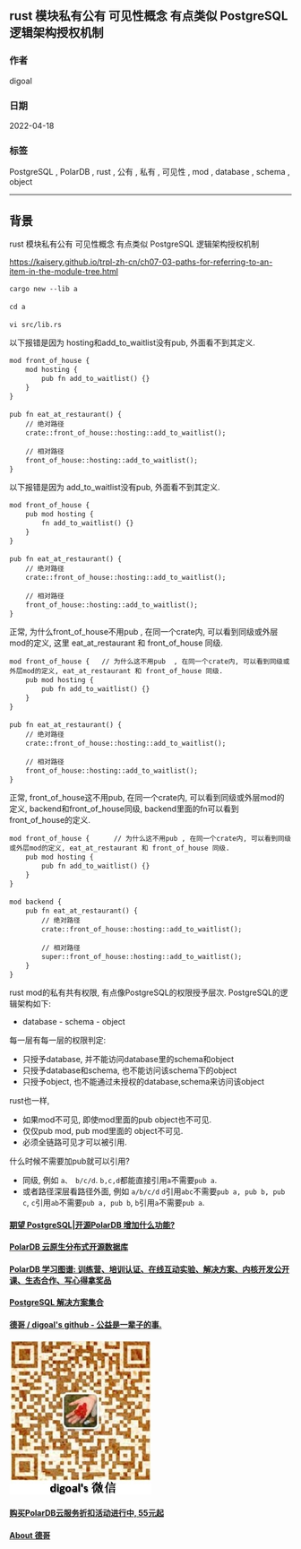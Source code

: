 ## rust 模块私有公有 可见性概念 有点类似 PostgreSQL 逻辑架构授权机制                    
                  
### 作者                  
digoal                  
                  
### 日期                  
2022-04-18                 
                  
### 标签                  
PostgreSQL , PolarDB , rust , 公有 , 私有 , 可见性 , mod , database , schema , object             
                  
----                  
                  
## 背景          
rust 模块私有公有 可见性概念 有点类似 PostgreSQL 逻辑架构授权机制         
    
https://kaisery.github.io/trpl-zh-cn/ch07-03-paths-for-referring-to-an-item-in-the-module-tree.html    
  
```  
cargo new --lib a  
  
cd a  
  
vi src/lib.rs  
```  
  
以下报错是因为 hosting和add_to_waitlist没有pub, 外面看不到其定义.    
  
```  
mod front_of_house {  
    mod hosting {  
        pub fn add_to_waitlist() {}  
    }  
}  
  
pub fn eat_at_restaurant() {  
    // 绝对路径  
    crate::front_of_house::hosting::add_to_waitlist();  
  
    // 相对路径  
    front_of_house::hosting::add_to_waitlist();  
}  
```  
  
以下报错是因为 add_to_waitlist没有pub, 外面看不到其定义.    
  
```  
mod front_of_house {  
    pub mod hosting {  
        fn add_to_waitlist() {}  
    }  
}  
  
pub fn eat_at_restaurant() {  
    // 绝对路径  
    crate::front_of_house::hosting::add_to_waitlist();  
  
    // 相对路径  
    front_of_house::hosting::add_to_waitlist();  
}  
```  
  
正常, 为什么front_of_house不用pub , 在同一个crate内, 可以看到同级或外层mod的定义, 这里 eat_at_restaurant 和 front_of_house 同级.    
  
```  
mod front_of_house {   // 为什么这不用pub  , 在同一个crate内, 可以看到同级或外层mod的定义, eat_at_restaurant 和 front_of_house 同级.    
    pub mod hosting {  
        pub fn add_to_waitlist() {}  
    }  
}  
  
pub fn eat_at_restaurant() {  
    // 绝对路径  
    crate::front_of_house::hosting::add_to_waitlist();  
  
    // 相对路径  
    front_of_house::hosting::add_to_waitlist();  
}  
```  
  
正常, front_of_house这不用pub, 在同一个crate内, 可以看到同级或外层mod的定义, backend和front_of_house同级, backend里面的fn可以看到front_of_house的定义.    
  
```  
mod front_of_house {      // 为什么这不用pub , 在同一个crate内, 可以看到同级或外层mod的定义, eat_at_restaurant 和 front_of_house 同级.  
    pub mod hosting {  
        pub fn add_to_waitlist() {}  
    }  
}  
  
mod backend {  
    pub fn eat_at_restaurant() {  
        // 绝对路径  
        crate::front_of_house::hosting::add_to_waitlist();  
  
        // 相对路径  
        super::front_of_house::hosting::add_to_waitlist();  
    }  
}  
```  
  
  
rust mod的私有共有权限, 有点像PostgreSQL的权限授予层次.  PostgreSQL的逻辑架构如下:   
- database - schema - object  
  
每一层有每一层的权限判定:   
- 只授予database, 并不能访问database里的schema和object  
- 只授予database和schema, 也不能访问该schema下的object  
- 只授予object, 也不能通过未授权的database,schema来访问该object  
  
rust也一样,   
- 如果mod不可见, 即使mod里面的pub object也不可见.      
- 仅仅pub mod, pub mod里面的 object不可见.     
- 必须全链路可见才可以被引用.     
  
什么时候不需要加pub就可以引用?  
- 同级, 例如 `a、 b/c/d`.  `b,c,d`都能直接引用`a`不需要`pub a`.    
- 或者路径深层看路径外面, 例如 `a/b/c/d` `d`引用`abc`不需要`pub a, pub b, pub c`, `c`引用`ab`不需要`pub a, pub b`, `b`引用`a`不需要`pub a`.    
  
  
  
#### [期望 PostgreSQL|开源PolarDB 增加什么功能?](https://github.com/digoal/blog/issues/76 "269ac3d1c492e938c0191101c7238216")
  
  
#### [PolarDB 云原生分布式开源数据库](https://github.com/ApsaraDB "57258f76c37864c6e6d23383d05714ea")
  
  
#### [PolarDB 学习图谱: 训练营、培训认证、在线互动实验、解决方案、内核开发公开课、生态合作、写心得拿奖品](https://www.aliyun.com/database/openpolardb/activity "8642f60e04ed0c814bf9cb9677976bd4")
  
  
#### [PostgreSQL 解决方案集合](../201706/20170601_02.md "40cff096e9ed7122c512b35d8561d9c8")
  
  
#### [德哥 / digoal's github - 公益是一辈子的事.](https://github.com/digoal/blog/blob/master/README.md "22709685feb7cab07d30f30387f0a9ae")
  
  
![digoal's wechat](../pic/digoal_weixin.jpg "f7ad92eeba24523fd47a6e1a0e691b59")
  
  
#### [购买PolarDB云服务折扣活动进行中, 55元起](https://www.aliyun.com/activity/new/polardb-yunparter?userCode=bsb3t4al "e0495c413bedacabb75ff1e880be465a")
  
  
#### [About 德哥](https://github.com/digoal/blog/blob/master/me/readme.md "a37735981e7704886ffd590565582dd0")
  
